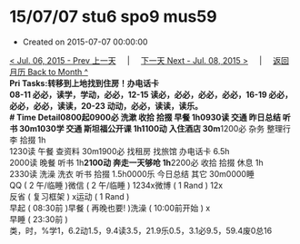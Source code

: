 # 15/07/07 stu6 spo9 mus59

* Created on 2015-07-07 00:00:00

[&lt; Jul. 06, 2015 - Prev 上一天](d06.md)     \|     [下一天 Next - Jul. 08, 2015 &gt;](d08.md)     \|     [返回月历 Back to Month ^](index.md)   
**Pri Tasks:**转移到上地**找到住房！**办电话卡  
08-11 必必，读学，学动，必必，12-15 读必，必必，必必，必必，16-19 必必，必必，必必，读读，20-23 动动，必必，读读，读乐。  
**\# Time Detail**0800起0900必 洗漱 收拾 拾掇 早餐 1h0930读 交通 昨日总结 听书 30m**1030学 交通 斯坦福公开课 1h1100动 入住酒店 30m**1200必 杂务 整理行李 拾掇 1h  
1230读 午餐 查资料 30m1900必 找租房 找旅馆 办电话卡 6.5h  
2000读 晚餐 听书 1h**2100动 奔走一天够呛 1h**2200必 收拾 拾掇 休息 1h  
2330读 洗澡 洗衣 听书 拾掇 1.5h0000乐 今日总结 其它 30m0000睡  
QQ \( 2 午/临睡 \)微信 \( 2 午/临睡 \) 1234x微博 \( 1 Rand \) 12x  
反省 \( 复习框架 \) x运动 \( 1 Rand \)  
早起 \( 08:30前 \)早餐 \( 再晚也要! \)洗澡 \( 10:00前开始 \) x  
早睡 \( 23:30前 \)  
类，时，%学1，6.2动1.5，9.4读3.5，21.9乐0.5，3.1必9.5，59.4废0总16

